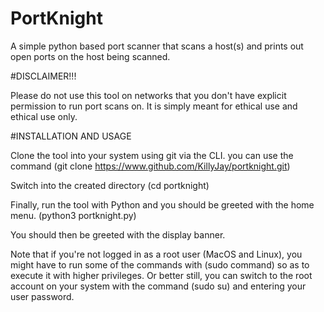 # PortKnight 
A simple python based port scanner that scans a host(s) and prints out open ports on the host being scanned.


#DISCLAIMER!!!

Please do not use this tool on networks that you don't have explicit permission to run port scans on. It is simply meant for ethical use and ethical use only.


#INSTALLATION AND USAGE

Clone the tool into your system using git via the CLI. you can use the command (git clone https://www.github.com/KillyJay/portknight.git)

Switch into the created directory (cd portknight)

Finally, run the tool with Python and you should be greeted with the home menu. (python3 portknight.py)

You should then be greeted with the display banner.

Note that if you're not logged in as a root user (MacOS and Linux), you might have to run some of the commands with (sudo command) so as to execute it with higher privileges. Or better still, you can switch to the root account on your system with the command (sudo su) and entering your user password.
